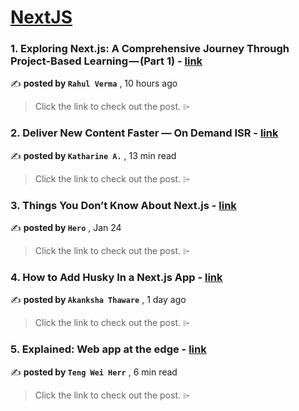 
<h1><a href=https://medium.com/tag/nextjs/recommended target="_blank" rel="noopener noreferrer">NextJS</a></h1>
<h3>1. Exploring Next.js: A Comprehensive Journey Through Project-Based Learning — (Part 1) - <a href=https://medium.com/@rahul281191/exploring-next-js-a-comprehensive-journey-through-project-based-learning-part-1-1f0246c07f3f?source=tag_recommended_feed---------0-84----------nextjs----------3d81b70e_4fee_48d5_8518_e929583c9614------- target="_blank" rel="noopener noreferrer">link</a></h3>

✍️ **posted by `Rahul Verma`** <date> , 10 hours ago</date>

<blockquote>Click the link to check out the post. ⌲</blockquote>

<h3>2. Deliver New Content Faster — On Demand ISR - <a href=https://medium.com/stackademic/on-demand-incremental-static-regeneration-3aac500641d8?source=tag_recommended_feed---------1-107----------nextjs----------3d81b70e_4fee_48d5_8518_e929583c9614------- target="_blank" rel="noopener noreferrer">link</a></h3>

✍️ **posted by `Katharine A.`** <date> , 13 min read</date>

<blockquote>Click the link to check out the post. ⌲</blockquote>

<h3>3. Things You Don’t Know About Next.js - <a href=https://medium.com/javascript-in-plain-english/things-you-dont-know-about-next-js-02ee54cb5b7f?source=tag_recommended_feed---------2-85----------nextjs----------3d81b70e_4fee_48d5_8518_e929583c9614------- target="_blank" rel="noopener noreferrer">link</a></h3>

✍️ **posted by `Hero`** <date> , Jan 24</date>

<blockquote>Click the link to check out the post. ⌲</blockquote>

<h3>4. How to Add Husky In a Next.js App - <a href=https://medium.com/@akanksha.t05/how-to-add-husky-in-a-next-js-app-9a10817b761d?source=tag_recommended_feed---------3-84----------nextjs----------3d81b70e_4fee_48d5_8518_e929583c9614------- target="_blank" rel="noopener noreferrer">link</a></h3>

✍️ **posted by `Akanksha Thaware`** <date> , 1 day ago</date>

<blockquote>Click the link to check out the post. ⌲</blockquote>

<h3>5. Explained: Web app at the edge - <a href=https://medium.com/gitconnected/explained-web-app-at-the-edge-fb391985a0a5?source=tag_recommended_feed---------4-107----------nextjs----------3d81b70e_4fee_48d5_8518_e929583c9614------- target="_blank" rel="noopener noreferrer">link</a></h3>

✍️ **posted by `Teng Wei Herr`** <date> , 6 min read</date>

<blockquote>Click the link to check out the post. ⌲</blockquote>

